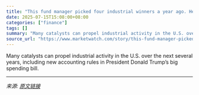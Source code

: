 ```yaml
---
title: "This fund manager picked four industrial winners a year ago. Here are his latest picks."
date: 2025-07-15T15:08:00+08:00
categories: ["finance"]
tags: []
summary: "Many catalysts can propel industrial activity in the U.S. over the next several years, including new accounting rules in President Donald Trump’s big spending bill."
source_url: "https://www.marketwatch.com/story/this-fund-manager-picked-four-industrial-winners-a-year-ago-here-are-his-latest-picks-134307ae?mod=mw_rss_topstories"
---
```


Many catalysts can propel industrial activity in the U.S. over the next several years, including new accounting rules in President Donald Trump’s big spending bill.

---

*来源: [原文链接](https://www.marketwatch.com/story/this-fund-manager-picked-four-industrial-winners-a-year-ago-here-are-his-latest-picks-134307ae?mod=mw_rss_topstories)*
